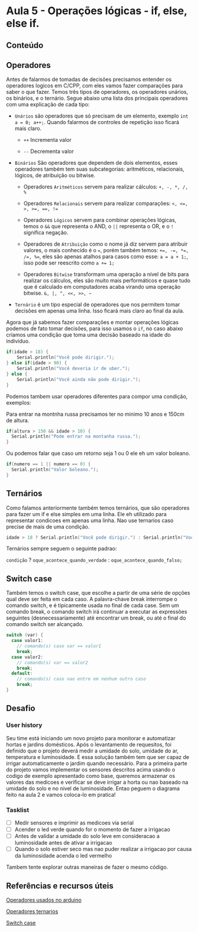 # Aula 5 - Operações lógicas - if, else, else if.

## Conteúdo

## Operadores

Antes de falarmos de tomadas de decisões precisamos entender os operadores logicos em C/CPP, com eles vamos fazer comparações para saber o que fazer. Temos três tipos de operadores, os operadores unários, os binários, e o ternário. Segue abaixo uma lista dos principais operadores com uma explicação de cada tipo:

- `Unários` são operadores que só precisam de um elemento, exemplo `int a = 0; a++;`. Quando falarmos de controles de repetição isso ficará mais claro.

  * `++` Incrementa valor

  * `--` Decrementa valor

- `Binários` São operadores que dependem de dois elementos, esses operadores também tem suas subcategorias: aritméticos, relacionais, lógicos, de atribuição ou bitwise.

  - Operadores `Aritméticos` servem para realizar cálculos: `+, -, *, /, %`

  - Operadores `Relacionais` servem para realizar comparações: `<, <=, >, >=, ==, !=`

  - Operadores `Lógicos` servem para combinar operações lógicas, temos o `&&` que representa o AND, o `||` representa o OR, e o `!` significa negação.

  - Operadores de `Atribuição` como o nome já diz servem para atribuir valores, o mais conhecido é o `=`, porém também temos: `+=, -=, *=, /=, %=`, eles são apenas atalhos para casos como esse: `a = a + 1;`, isso pode ser reescrito como `a += 1;`

  - Operadores `Bitwise` transformam uma operação a nível de bits para realizar os cálculos, eles são muito mais performáticos e quase tudo que é calculado em computadores acaba virando uma operação bitwise. `&, |, ^, <<, >>, ~`

- `Ternário` é um tipo especial de operadores que nos permitem tomar decisões em apenas uma linha. Isso ficará mais claro ao final da aula.

Agora que já sabemos fazer comparações e montar operações lógicas podemos de fato tomar decisões, para isso usamos o `if`, no caso abaixo criamos uma condição que toma uma decisão baseado na idade do indivíduo.

```cpp
if(idade > 18) {
    Serial.println("Você pode dirigir.");
} else if(idade > 90) {
    Serial.println("Você deveria ir de uber.");
} else {
    Serial.println("Você ainda não pode dirigir.");
}
```

Podemos tambem usar operadores diferentes para compor uma condição, exemplos:

Para entrar na montnha russa precisamos ter no minimo 10 anos e 150cm de altura.

```cpp
if(altura > 150 && idade > 10) {
  Serial.println("Pode entrar na montanha russa.");
}
```

Ou podemos falar que caso um retorno seja 1 ou 0 ele eh um valor boleano.

```CPP
if(numero == 1 || numero == 0) {
  Serial.println("Valor boleano.");
}
```


## Ternários

Como falamos anteriormente também temos ternários, que são operadores para fazer um if e else simples em uma linha. Ele eh utilizado para representar condicoes em apenas uma linha. Nao use ternarios caso precise de mais de uma condição.

```cpp
idade > 18 ? Serial.println("Você pode dirigir.") : Serial.println("Você ainda não pode dirigir.");
```

Ternários sempre seguem o seguinte padrao:

`condição` ? `oque_acontece_quando_verdade` : `oque_acontece_quando_falso;`


## Switch case

Também temos o switch case, que escolhe a partir de uma série de opções qual deve ser feita em cada caso.
A palavra-chave break interrompe o comando switch, e é tipicamente usada no final de cada case. Sem um comando break, o comando switch irá continuar a executar as expressões seguintes (desnecessariamente) até encontrar um break, ou até o final do comando switch ser alcançado.

```cpp
switch (var) {
  case valor1:
    // comando(s) caso var == valor1
    break;
  case valor2:
    // comando(s) var == valor2
    break;
  default:
    // comando(s) caso nao entre em nenhum outro caso
    break;
}
```

## Desafio

### User history

Seu time está iniciando um novo projeto para monitorar e automatizar hortas e jardins domésticos. Após o levantamento de requesitos, foi definido que o projeto deverá medir a umidade do solo, umidade do ar, temperatura e luminosidade. E essa solução também tem que ser capaz de irrigar automaticamente o jardim quando necessário.
Para a primeira parte do projeto vamos implementar os sensores descritos acima usando o codigo de exemplo apresentado como base, queremos armazenar os valores das medicoes e verificar se deve irrigar a horta ou nao baseado na umidade do solo e no nivel de luminosidade. Entao peguem o diagrama feito na aula 2 e vamos coloca-lo em pratica!

### Tasklist

* [ ] Medir sensores e imprimir as medicoes via serial
* [ ] Acender o led verde quando for o momento de fazer a irrigacao
* [ ] Antes de validar a umidade do solo leve em consideracao a luminosidade antes de ativar a irrigacao
* [ ] Quando o solo estiver seco mas nao puder realizar a irrigacao por causa da luminosidade acenda o led vermelho

Tambem tente explorar outras maneiras de fazer o mesmo código.


## Referências e recursos úteis

[Operadores usados no arduino](https://www.arduino.cc/reference/pt/#structure)

[Operadores ternarios](https://www.tutorialspoint.com/arduino/arduino_conditional_operator.htm)

[Switch case](https://www.arduino.cc/reference/pt/language/structure/control-structure/switchcase/)
